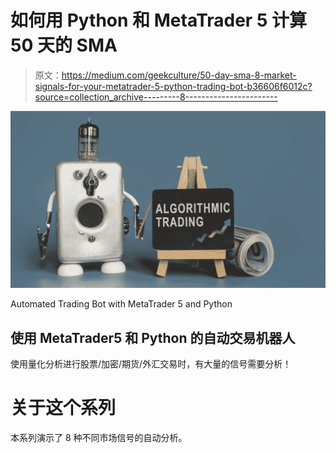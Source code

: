 # 如何用 Python 和 MetaTrader 5 计算 50 天的 SMA

> 原文：<https://medium.com/geekculture/50-day-sma-8-market-signals-for-your-metatrader-5-python-trading-bot-b36606f6012c?source=collection_archive---------8----------------------->

![](img/18deadb6ed294a7225fa76c1dc7f5f50.png)

Automated Trading Bot with MetaTrader 5 and Python

## 使用 MetaTrader5 和 Python 的自动交易机器人

使用量化分析进行股票/加密/期货/外汇交易时，有大量的信号需要分析！

# 关于这个系列

本系列演示了 8 种不同市场信号的自动分析。